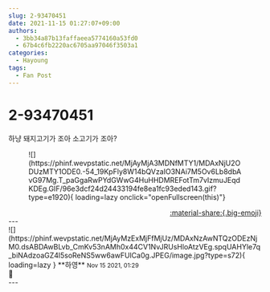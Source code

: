 ```yaml
---
slug: 2-93470451
date: 2021-11-15 01:27:07+09:00
authors:
  - 3bb34a87b13faffaeea5774160a53fd0
  - 67b4c6fb2220ac6705aa97046f3503a1
categories:
  - Hayoung
tags:
  - Fan Post
---
```


# 2-93470451

<div class="post-container" markdown="1">
<div class="content-container md-sidebar__scrollwrap" markdown="1">

하냥 돼지고기가 조아 소고기가 조아?
<figure markdown="1">
![](https://phinf.wevpstatic.net/MjAyMjA3MDNfMTY1/MDAxNjU2ODUzMTY1ODE0.-54_19KpFly8W14bQVzaIO3NAi7M5Ov6Lb8dbAvG97Mg.T_paGgaRwPYdGWwG4HuHHDMREFotTm7vIzmuJEqdKDEg.GIF/96e3dcf24d24433194fe8ea1fc93eded143.gif?type=e1920){ loading=lazy onclick="openFullscreen(this)"}
</figure>


</div>
</div>

<div style="text-align: right;" markdown="1">
<a href="https://weverse.io/fromis9/fanpost/2-93470451" style="text-align: right;">:material-share:{.big-emoji}</a>
</div>
---

<div class="comments-container md-sidebar__scrollwrap" markdown="1">
<div class="comment" markdown="1">
<div class='id-container' markdown="1">
![](https://phinf.wevpstatic.net/MjAyMzExMjFfMjUz/MDAxNzAwNTQzODEzNjM0.dsABDAwBLvb_CmKv53nAMh0x44CV1NvJRUsHloAtzVEg.spqUAHYle7q_biNAdzoaGZ4l5soReNS5ww6awFUlCa0g.JPEG/image.jpg?type=s72){ loading=lazy }
**<span class="artist">하영</span>** <small>Nov 15 2021, 01:29</small><br>
</div>
<div class='comment-body' markdown="1">
🐷
</div>
</div>
</div>
---
